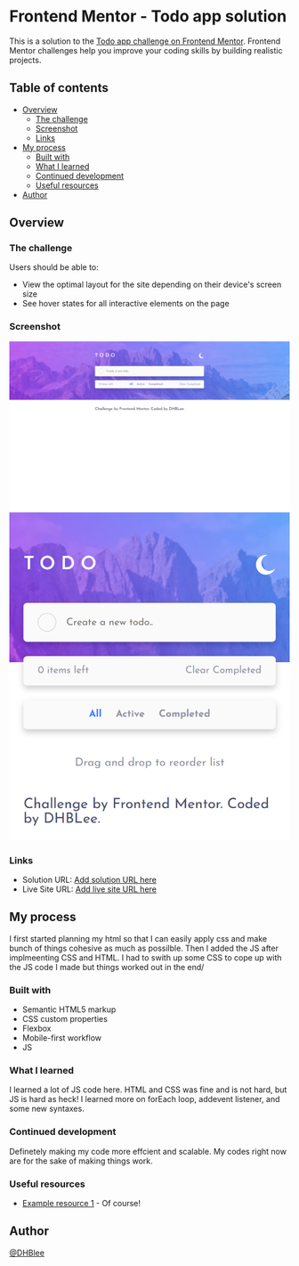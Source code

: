# Frontend Mentor - Todo app solution

This is a solution to the [Todo app challenge on Frontend Mentor](https://www.frontendmentor.io/challenges/todo-app-Su1_KokOW). Frontend Mentor challenges help you improve your coding skills by building realistic projects. 

## Table of contents


- [Overview](#overview)
  - [The challenge](#the-challenge)
  - [Screenshot](#screenshot)
  - [Links](#links)
- [My process](#my-process)
  - [Built with](#built-with)
  - [What I learned](#what-i-learned)
  - [Continued development](#continued-development)
  - [Useful resources](#useful-resources)
- [Author](#author)




## Overview


### The challenge


Users should be able to:


- View the optimal layout for the site depending on their device's screen size
- See hover states for all interactive elements on the page


### Screenshot


![](./images/1440px_solution.png)
![](./images/375px_solution.png)





### Links


- Solution URL: [Add solution URL here](https://github.com/DHBLee/DHBLee2/tree/main/todo-app-main)
- Live Site URL: [Add live site URL here](https://dhb-lee2-rtdh.vercel.app/#)


## My process

I first started planning my html so that I can easily apply css and make bunch of things cohesive as much as possilble. Then I added the JS after implmeenting CSS and HTML. I had to swith up some CSS to cope up with the JS code I made but things worked out in the end/

### Built with


- Semantic HTML5 markup
- CSS custom properties
- Flexbox
- Mobile-first workflow
- JS




### What I learned

I learned a lot of JS code here. HTML and CSS was fine and is not hard,  but JS is hard as heck! I learned more on forEach loop, addevent listener, and some new syntaxes. 


### Continued development

Definetely making my code more effcient and scalable. My codes right now are for the sake of making things work.


### Useful resources


- [Example resource 1](https://www.chatgpt.com) - Of course!




## Author


[@DHBlee](https://www.frontendmentor.io/profile/DHBLee)


